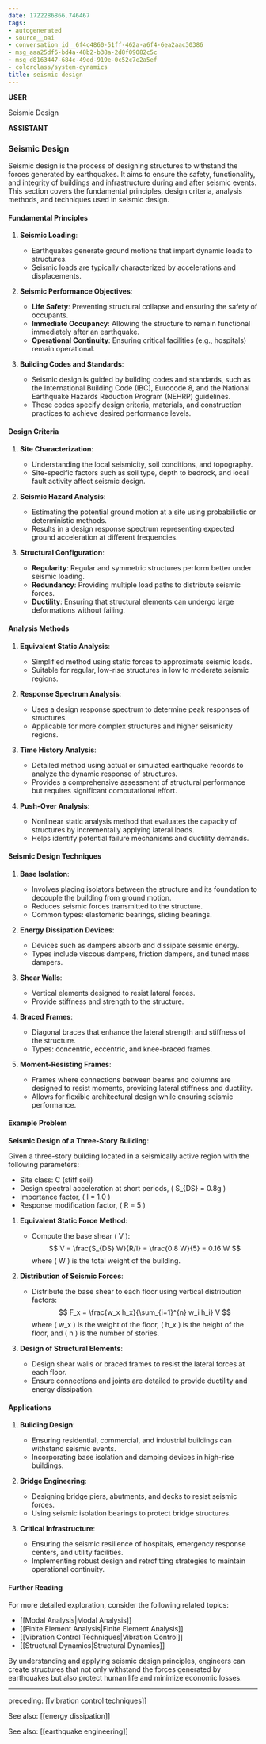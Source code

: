 ```yaml
---
date: 1722286866.746467
tags:
- autogenerated
- source__oai
- conversation_id__6f4c4860-51ff-462a-a6f4-6ea2aac30386
- msg_aaa25df6-bd4a-48b2-b38a-2d8f09082c5c
- msg_d8163447-684c-49ed-919e-0c52c7e2a5ef
- colorclass/system-dynamics
title: seismic design
---
```


**USER**

Seismic Design


**ASSISTANT**

### Seismic Design

Seismic design is the process of designing structures to withstand the forces generated by earthquakes. It aims to ensure the safety, functionality, and integrity of buildings and infrastructure during and after seismic events. This section covers the fundamental principles, design criteria, analysis methods, and techniques used in seismic design.

#### Fundamental Principles

1. **Seismic Loading**:
   - Earthquakes generate ground motions that impart dynamic loads to structures.
   - Seismic loads are typically characterized by accelerations and displacements.

2. **Seismic Performance Objectives**:
   - **Life Safety**: Preventing structural collapse and ensuring the safety of occupants.
   - **Immediate Occupancy**: Allowing the structure to remain functional immediately after an earthquake.
   - **Operational Continuity**: Ensuring critical facilities (e.g., hospitals) remain operational.

3. **Building Codes and Standards**:
   - Seismic design is guided by building codes and standards, such as the International Building Code (IBC), Eurocode 8, and the National Earthquake Hazards Reduction Program (NEHRP) guidelines.
   - These codes specify design criteria, materials, and construction practices to achieve desired performance levels.

#### Design Criteria

1. **Site Characterization**:
   - Understanding the local seismicity, soil conditions, and topography.
   - Site-specific factors such as soil type, depth to bedrock, and local fault activity affect seismic design.

2. **Seismic Hazard Analysis**:
   - Estimating the potential ground motion at a site using probabilistic or deterministic methods.
   - Results in a design response spectrum representing expected ground acceleration at different frequencies.

3. **Structural Configuration**:
   - **Regularity**: Regular and symmetric structures perform better under seismic loading.
   - **Redundancy**: Providing multiple load paths to distribute seismic forces.
   - **Ductility**: Ensuring that structural elements can undergo large deformations without failing.

#### Analysis Methods

1. **Equivalent Static Analysis**:
   - Simplified method using static forces to approximate seismic loads.
   - Suitable for regular, low-rise structures in low to moderate seismic regions.

2. **Response Spectrum Analysis**:
   - Uses a design response spectrum to determine peak responses of structures.
   - Applicable for more complex structures and higher seismicity regions.

3. **Time History Analysis**:
   - Detailed method using actual or simulated earthquake records to analyze the dynamic response of structures.
   - Provides a comprehensive assessment of structural performance but requires significant computational effort.

4. **Push-Over Analysis**:
   - Nonlinear static analysis method that evaluates the capacity of structures by incrementally applying lateral loads.
   - Helps identify potential failure mechanisms and ductility demands.

#### Seismic Design Techniques

1. **Base Isolation**:
   - Involves placing isolators between the structure and its foundation to decouple the building from ground motion.
   - Reduces seismic forces transmitted to the structure.
   - Common types: elastomeric bearings, sliding bearings.

2. **Energy Dissipation Devices**:
   - Devices such as dampers absorb and dissipate seismic energy.
   - Types include viscous dampers, friction dampers, and tuned mass dampers.

3. **Shear Walls**:
   - Vertical elements designed to resist lateral forces.
   - Provide stiffness and strength to the structure.

4. **Braced Frames**:
   - Diagonal braces that enhance the lateral strength and stiffness of the structure.
   - Types: concentric, eccentric, and knee-braced frames.

5. **Moment-Resisting Frames**:
   - Frames where connections between beams and columns are designed to resist moments, providing lateral stiffness and ductility.
   - Allows for flexible architectural design while ensuring seismic performance.

#### Example Problem

**Seismic Design of a Three-Story Building**:

Given a three-story building located in a seismically active region with the following parameters:
- Site class: C (stiff soil)
- Design spectral acceleration at short periods, \( S_{DS} = 0.8g \)
- Importance factor, \( I = 1.0 \)
- Response modification factor, \( R = 5 \)

1. **Equivalent Static Force Method**:
   - Compute the base shear \( V \):
     $$ V = \frac{S_{DS} W}{R/I} = \frac{0.8 W}{5} = 0.16 W $$
     where \( W \) is the total weight of the building.

2. **Distribution of Seismic Forces**:
   - Distribute the base shear to each floor using vertical distribution factors:
     $$ F_x = \frac{w_x h_x}{\sum_{i=1}^{n} w_i h_i} V $$
     where \( w_x \) is the weight of the floor, \( h_x \) is the height of the floor, and \( n \) is the number of stories.

3. **Design of Structural Elements**:
   - Design shear walls or braced frames to resist the lateral forces at each floor.
   - Ensure connections and joints are detailed to provide ductility and energy dissipation.

#### Applications

1. **Building Design**:
   - Ensuring residential, commercial, and industrial buildings can withstand seismic events.
   - Incorporating base isolation and damping devices in high-rise buildings.

2. **Bridge Engineering**:
   - Designing bridge piers, abutments, and decks to resist seismic forces.
   - Using seismic isolation bearings to protect bridge structures.

3. **Critical Infrastructure**:
   - Ensuring the seismic resilience of hospitals, emergency response centers, and utility facilities.
   - Implementing robust design and retrofitting strategies to maintain operational continuity.

#### Further Reading

For more detailed exploration, consider the following related topics:
- [[Modal Analysis|Modal Analysis]]
- [[Finite Element Analysis|Finite Element Analysis]]
- [[Vibration Control Techniques|Vibration Control]]
- [[Structural Dynamics|Structural Dynamics]]

By understanding and applying seismic design principles, engineers can create structures that not only withstand the forces generated by earthquakes but also protect human life and minimize economic losses.


---

preceding: [[vibration control techniques]]

See also: [[energy dissipation]]


See also: [[earthquake engineering]]